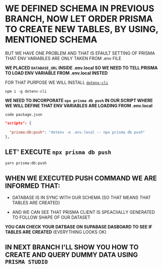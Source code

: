 # WE DEFINED SCHEMA IN PREVIOUS BRANCH, NOW LET ORDER PRISMA TO CREATE NEW TABLES, BY USING, MENTIONED SCHEMA

BUT WE HAVE ONE PROBLEM AND THAT IS EFAULT SETTING OF PRISMA THAT ENV VARIABLES ARE ONLY TAKEN FROM .env FILE

**WE PLACED `DATABASE_URL` INSIDE .env.local SO WE NEED TO TELL PRISMA TO LOAD ENV VARIABLE FROM .env.local INSTED**

FOR THAT PURPOSE WE WILL INSTALL [`dotenv-cli`](https://www.npmjs.com/package/dotenv-cli)

```
npm i -g dotenv-cli
```

**WE NEED TO INCORPORATE `npx prisma db push` IN OUR SCRIPT WHERE WE WILL DEFINE THAT ENV VARIABLES ARE LOADING FROM .env.local**

```
code package.json
```

```json
"scripts": {
    
  "prisma:db:push": "dotenv -e .env.local -- npx prisma db push"
},
```

## LET' EXECUTE `npx prisma db push`

```
yarn prisma:db:push
```

## WHEN WE EXECUTED PUSH COMMAND WE ARE INFORMED THAT:

- DATABASE IS IN SYNC WITH OUR SCHEMA (SO THAT MEANS THAT TABLES ARE CREATED)

- AND WE CAN SEE THAT PRISMA CLIENT IS SPEACIIALLY GENERATED TO FOLLOW SHAPE OF OUR DATASET

**YOU CAN CHECK YOUR DATBASE ON SUPABASE DASBOARD TO SEE IF TABLES ARE CREATED** (EVERYTHING LOOKS OK)

## IN NEXT BRANCH I'LL SHOW YOU HOW TO CREATE AND QUERY DUMMY DATA USING `PRISMA STUDIO`

<!--  -->
